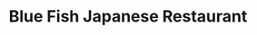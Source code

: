 ---
layout: place
title: "Blue Fish Japanese Restaurant"
permalink: /california/montrose/blue-fish-japanese-restaurant.html
stateAbbr: CA
stateName: California
cityName: Montrose
place_id: ChIJDdEjfg3qwoARzqorel80tT4
photos:
  - name: >-
      places/ChIJDdEjfg3qwoARzqorel80tT4/photos/AeeoHcIn_HFyFJnKdzP_SR9VZ0nHYGxK6E2y4EB01D-YWdLStWGLHD0jIA0kqiUj1bO5Y-jX0JX_OCdei71SCAwuZvFGG8eoFPhkVgKAKHh2ZkHiuarQcVNcmI_8BuFS15kJuJyc4Q45zvgJzIrcotGvpqcidvkX26QtpVtofPhfxORjxg5WDbG2Vt7sKvTBpJsgAixbtAE0N7n6g0xRC43U_aEtMCtIPHLYj5vYThKuTAyis4TtUblMZ_ny1G9vPXBBXJ-cTWhExHmB-_dpb6N3szZhDjrShkiN7-CtvD7fXc43eIOHJIrYD9LcZ96CRLrNAHnW8WBX-U8I7ONmzGyRPfu3FbQDiwdwTklu7MAJll7QlFtJBt6qtD-Do0WLaSyYQaQBaZJo67ywGhPOIFHzJvnhvcdCtW8Yajmh7WIBUXTr_w
    widthPx: 3024
    heightPx: 4032
    authorAttributions:
      - displayName: Nils Hünerfürst
        uri: https://maps.google.com/maps/contrib/108980284740580063383
        photoUri: >-
          https://lh3.googleusercontent.com/a-/ALV-UjWF-GziTREwrnOSEUZhREw7sXnscPb9E0kvVIYN2U9qTJCabDYj=s100-p-k-no-mo
    flagContentUri: >-
      https://www.google.com/local/imagery/report/?cb_client=maps_api_places.places_api&image_key=!1e10!2sCIHM0ogKEICAgIDL1JC6ZQ&hl=en-US
    googleMapsUri: >-
      https://www.google.com/maps/place//data=!3m4!1e2!3m2!1sCIHM0ogKEICAgIDL1JC6ZQ!2e10!4m2!3m1!1s0x80c2ea0d7e23d10d:0x3eb5345f7a2baace
  - name: >-
      places/ChIJDdEjfg3qwoARzqorel80tT4/photos/AeeoHcItvlEcE2j5yTnzEE0m1wGwcyirHOkoiuz0SluHZ6rYEi5VTL1QPuJIt-wvz9OH1yEVl6KidgCJVYDILJDGmojiGQiRaihSk3o7yDly3Na_EIcwGaPofoTSfxTCxvdj6IoJ2NrYNvXbAX9tBOUjZvsRHpJHBdaUVabsOC6UoZFeyjS9CRgIpZjUU83b_1xUfVt9RC8Olh1kA5xTAsu8k9hXtda-tCjWNweAGbn5QfIx2ouTkmzU4cAoK1lMeODOW6A83X6wEhXv0ojZKd3eAwzLPS_NbpBpJUwILYyvyAF_ZA
    widthPx: 3840
    heightPx: 4800
    authorAttributions:
      - displayName: Blue Fish Japanese Restaurant
        uri: https://maps.google.com/maps/contrib/110216391748913688585
        photoUri: >-
          https://lh3.googleusercontent.com/a/ACg8ocI02ZqJkY1UBqzRjkyJf108DybKH9SZ-YM7arMl8mXwlOSZzA=s100-p-k-no-mo
    flagContentUri: >-
      https://www.google.com/local/imagery/report/?cb_client=maps_api_places.places_api&image_key=!1e10!2sAF1QipMFeTI-hH1L1k-DrG9j-JKjo_4iqU8LtwVpOInE&hl=en-US
    googleMapsUri: >-
      https://www.google.com/maps/place//data=!3m4!1e2!3m2!1sAF1QipMFeTI-hH1L1k-DrG9j-JKjo_4iqU8LtwVpOInE!2e10!4m2!3m1!1s0x80c2ea0d7e23d10d:0x3eb5345f7a2baace
  - name: >-
      places/ChIJDdEjfg3qwoARzqorel80tT4/photos/AeeoHcJNwIokEvoggbh_ZXXEHO3pQMpVuhYc4iZ5XhQZUclyJClVVSq_LJPvjqVvACYWyA0Z62GqUC0ncSo2JdYdvLzKDN-PhavZ3KwBYrtzdslvp8Ljki5vIvKFLYpVclAqzE9kt0Ll719ej6li6vvlQGmbdFXaVyO5pFHBd6Y-H_C9wYKMZbBjD3PbDY_n1sN7_SZ1c-OGybHpOA4dz5Ac2TRFbkI_xf9N-Xi35gaelD0KQ5jY5mPTTIf36XrfjnYlRjY0jFFBYaAUsVtPw2tULTdF_aXxLDKdQ1fPa8G8wVxCOdCX7I18ZIMDPdZ-gKv8NjjWjKw5cb8o2J4but2eSCI1KQxYXet4y-WaHTq2mkIDFr3lkW6lPlvZTFpX6hxWmNgPxu1Us4BRPfk6U6iOER37kkUoq9cmy9tbe_69Angbx2N0
    widthPx: 3024
    heightPx: 4032
    authorAttributions:
      - displayName: I Love Food Coma
        uri: https://maps.google.com/maps/contrib/107245109907564846424
        photoUri: >-
          https://lh3.googleusercontent.com/a-/ALV-UjXlaDB5GfvGt0BK1VD1WgckbtBeWKuWppFqBxdkB-60N8gSkIOT=s100-p-k-no-mo
    flagContentUri: >-
      https://www.google.com/local/imagery/report/?cb_client=maps_api_places.places_api&image_key=!1e10!2sCIHM0ogKEICAgIDv5I3S-QE&hl=en-US
    googleMapsUri: >-
      https://www.google.com/maps/place//data=!3m4!1e2!3m2!1sCIHM0ogKEICAgIDv5I3S-QE!2e10!4m2!3m1!1s0x80c2ea0d7e23d10d:0x3eb5345f7a2baace
  - name: >-
      places/ChIJDdEjfg3qwoARzqorel80tT4/photos/AeeoHcI75-Hfu52q_rFMMARyTL9jiFsjDIuDsdcGlxceBkEzUmb7qg937Ee8e_ZvO_ny7vuvRiin-cIE9qOOk5qBgrCaDGfQIdQzhnONnyaOnasSHWByquBNJZ_26BCSYQ8hI4y-FuYHcS-ganpE66A3fH6ArbWCn6ID1Jdo6x1x5y2OqIsZL4pIPhV382n2w6H8OP1SCX59XzDH13bt5brsmUTQ1MaqhyuMKrBH1kwvnP9qaW0YSg7GxQuQakUeuXVWh91TmRr8ZpTQDe8VYEIE_ykRysqMfhH8eiUBG50xWjjyB8rRzCJvLQs5Ts4L1CNgA7RNQiG2MjWqzDjPqkoPfOe4MpW3cdn8WcStFjApXUIzvzGHaKNqal0A1Jh3Hkpm7tAvuKTuD3M4HVlhfopf1D3YWLcQDHQKhz-1y5suO1GNxg
    widthPx: 4080
    heightPx: 3072
    authorAttributions:
      - displayName: Matt Emerson
        uri: https://maps.google.com/maps/contrib/114235421569649672442
        photoUri: >-
          https://lh3.googleusercontent.com/a-/ALV-UjUTz8wXnnrhG-L78AqQ5-wMNABWPvGOjZGS9Twz4XcFEB90NhqrHQ=s100-p-k-no-mo
    flagContentUri: >-
      https://www.google.com/local/imagery/report/?cb_client=maps_api_places.places_api&image_key=!1e10!2sCIHM0ogKEICAgIDZ3K6JXA&hl=en-US
    googleMapsUri: >-
      https://www.google.com/maps/place//data=!3m4!1e2!3m2!1sCIHM0ogKEICAgIDZ3K6JXA!2e10!4m2!3m1!1s0x80c2ea0d7e23d10d:0x3eb5345f7a2baace
  - name: >-
      places/ChIJDdEjfg3qwoARzqorel80tT4/photos/AeeoHcLBodPAkDsBlG86DAWV8iw5FyQHBAkxa6HjCbeuinhJZmmYLMlf14sHvw44RrPGE63XSobO37iK36DnVNIk22qslSc6Nq5n-SlIXuTiqQWi8rPRPenb-5JEyNo2NokUcgW3Vfpvb_-bnXROKMJ6WZ-l0Vntw9qEXyQ3ShFnW62Msuzq-Bb6foTQBYFhiI6PVa9fwyvq7gRjowhSOa3-1AnEy1ouP97vdC2TrtyL53RZuRXRluKitHZeG3QorzKRx1QMWOu1krLg34DDTZg1A42bPB4Iym25lUxeycSjNyX9Lg
    widthPx: 2650
    heightPx: 3313
    authorAttributions:
      - displayName: Blue Fish Japanese Restaurant
        uri: https://maps.google.com/maps/contrib/110216391748913688585
        photoUri: >-
          https://lh3.googleusercontent.com/a/ACg8ocI02ZqJkY1UBqzRjkyJf108DybKH9SZ-YM7arMl8mXwlOSZzA=s100-p-k-no-mo
    flagContentUri: >-
      https://www.google.com/local/imagery/report/?cb_client=maps_api_places.places_api&image_key=!1e10!2sAF1QipOFYkgnxUlhIp4LTGLeJbtP0aZgRGSnXgtPBAtk&hl=en-US
    googleMapsUri: >-
      https://www.google.com/maps/place//data=!3m4!1e2!3m2!1sAF1QipOFYkgnxUlhIp4LTGLeJbtP0aZgRGSnXgtPBAtk!2e10!4m2!3m1!1s0x80c2ea0d7e23d10d:0x3eb5345f7a2baace
  - name: >-
      places/ChIJDdEjfg3qwoARzqorel80tT4/photos/AeeoHcKOx7ekcenRPHXkR6IrYLKSBPtOaLAzavzHEQkUG3dVtT1i4n8hl81-7gJDSHNGWWXz2fkmy29vWRzZjMmprJ204AqfIw1Wz3atOwrjaPzvM5zZKW4ASp5jE5h0GgsLdawjCWQ9Rl4LQCV1dGxvhQGfInaTFVxMRiJ8bt7lnjm_ymvuCM8z4Wej7XyIijOcorDCqi4Rt3gHjhf4Q_AryQ4qlmiNjg-REJ31rjQLJACZuV0WXDOMGSxZTVU-IMbAsJoQh7dShHPfzolNsZZgWQb-Pt1BFc-7ct8vv_W7DYf6hx5HMw311vTk7kh-6PaaGq-8MCcgwIEKVSs_SY6HP1_cshVo-VSKFicJj_jeQh_3XQr1vZDPNgPEer78LSq_d0x9fWmEtsJ9HB_p50Ap3x-F7ZLrNkhwxQklkjHanr4o98g
    widthPx: 3024
    heightPx: 4032
    authorAttributions:
      - displayName: A J
        uri: https://maps.google.com/maps/contrib/118276779303840183246
        photoUri: >-
          https://lh3.googleusercontent.com/a-/ALV-UjWO5k2UpzpTVZs3Jv4bg0Ods093hHIRsO-LYemHFSLxn02jImnvHw=s100-p-k-no-mo
    flagContentUri: >-
      https://www.google.com/local/imagery/report/?cb_client=maps_api_places.places_api&image_key=!1e10!2sCIHM0ogKEICAgICO1f6suQE&hl=en-US
    googleMapsUri: >-
      https://www.google.com/maps/place//data=!3m4!1e2!3m2!1sCIHM0ogKEICAgICO1f6suQE!2e10!4m2!3m1!1s0x80c2ea0d7e23d10d:0x3eb5345f7a2baace
  - name: >-
      places/ChIJDdEjfg3qwoARzqorel80tT4/photos/AeeoHcIW-HEZYoCgppy9mseQSvWEDcftRaeBOE8bQQeJ0DgedUqNLLHx2QXRo3X73E83bTBDLaSBSWcnL2ONVnNEmu9-f8_GNhpKXvcSvqdlv0cE8gOkDu_AEFwDsXok072-ewKEdvwJdPP5S10utMkqxbYnbsj8z5kKaK7vHkbBaCUwr7HbscSTvFz6CpWuS8T80o_ZrmwPAZCpd7gZKEW85lYvMlcru4h14n4w1oegFXGJ5hsuXOqHERfFPCUb6JOjMdZg2geuQqt3yhjWMAYn43hj39_L05EG0DXvfN8uOoNz7LBxY4JGACAJc5ulthz9DzQ8AwVMDyefjUDqrF0PPMxrQI3wqFkeCcSBBoblYEDGW65b2RPtJD_SmCAA1QBS3N26DufnCWG6HqeLbFZLoIra0_PHLpObeF_iNY9Kw7M
    widthPx: 3024
    heightPx: 4032
    authorAttributions:
      - displayName: Elena Grigoryants
        uri: https://maps.google.com/maps/contrib/102420483705290541082
        photoUri: >-
          https://lh3.googleusercontent.com/a-/ALV-UjUBkxRauuFGNn2JIl6wv6Y5lEGA3fzf6UQeWm8S9d6_ryQXNSpn=s100-p-k-no-mo
    flagContentUri: >-
      https://www.google.com/local/imagery/report/?cb_client=maps_api_places.places_api&image_key=!1e10!2sCIHM0ogKEICAgICG_MepDw&hl=en-US
    googleMapsUri: >-
      https://www.google.com/maps/place//data=!3m4!1e2!3m2!1sCIHM0ogKEICAgICG_MepDw!2e10!4m2!3m1!1s0x80c2ea0d7e23d10d:0x3eb5345f7a2baace
  - name: >-
      places/ChIJDdEjfg3qwoARzqorel80tT4/photos/AeeoHcL386HTm_ytd_ZHJZTrd05XhFn0f9NiDFpw3tIHKIAtyD6GQF1ZDUpzviQ3LdyOz2SAr2nnvaURO1t_ZJ-kmbom58togsG4q93IhckJmJqqOwX9DO40eXI5Rj6pNjY2VJylM9gtm-jc09wKF96N6fff9OnMB5t_YBSJ1KOoh5m_T7Cd1NW0LzgbL_vy22JwFwcJDwCm7yhev6eStccND5LTA1j8jGXqP-FrLWW68b5wjGx8DU1IUoEuvO-w19mc6fkgYIh0wc-6eE-JJfBiWfo9AsKukJZ7Ugou-BDBcRVzlrEYifgLw5GTdyG31n8FqYGpz5tsK3mpkARZA_7kHjZzyFEvv9yddjlAuS1Wv5yS_vczRZ49GOmGmPgBXaFrDjJq8DwHewUT_Jma9ixPxU9-XylOD7HJzcVY2O2IynulkBUP
    widthPx: 3000
    heightPx: 2184
    authorAttributions:
      - displayName: Sooyi
        uri: https://maps.google.com/maps/contrib/116681311894382195254
        photoUri: >-
          https://lh3.googleusercontent.com/a-/ALV-UjXMfwEvYLXes3tc1ku-lgIWzYP1XTuZgDhoQVQXQuoyKmdOeZca=s100-p-k-no-mo
    flagContentUri: >-
      https://www.google.com/local/imagery/report/?cb_client=maps_api_places.places_api&image_key=!1e10!2sCIHM0ogKEICAgIDDz-Xu6QE&hl=en-US
    googleMapsUri: >-
      https://www.google.com/maps/place//data=!3m4!1e2!3m2!1sCIHM0ogKEICAgIDDz-Xu6QE!2e10!4m2!3m1!1s0x80c2ea0d7e23d10d:0x3eb5345f7a2baace
  - name: >-
      places/ChIJDdEjfg3qwoARzqorel80tT4/photos/AeeoHcIizHtDHXW7SDZ8C5EJm_Rmc04OIstt-JxjxEVE3r08LxEEzgCvygWIWW6eWL5eN6NIFpfHOCBtQJixd-oXTqozFEaYQ34XP6laRNpcAGUgxEMil7RBgv3FzVYaehDU80mcQwxMp3KZnVq2xmbBwGCEA-MrW9Wx_lYYIMKYK6GekbSRmZNe4ceSgN9ehYSATRQGIB1A7blv_BTvreUsCElkLtblPu8jckTYh97I5vipCGtb7JK3XFnK2CANccKhqr1TxR_ZeYkxJp1zxS-jna6893_zF9N4TfTNDUpKeCBsIGBHeX3lgirhFbX0oFMqa1rObcUHueSfamzffOIGA0PnYh77pqQcK0QOBvY1DjTLJ6dwFNWWrAUQ94PXt75j8ZaXaVJFRnPS1cKSGw8lU_MfAeL_zJeOukshrzOQeAM
    widthPx: 3024
    heightPx: 4032
    authorAttributions:
      - displayName: Donnie Ramsey
        uri: https://maps.google.com/maps/contrib/116844663985307989880
        photoUri: >-
          https://lh3.googleusercontent.com/a/ACg8ocJ3uXdjuefUiZdI0RGxPwZqsRmLCMt4iEF5LVx_LfNMRGpTeA=s100-p-k-no-mo
    flagContentUri: >-
      https://www.google.com/local/imagery/report/?cb_client=maps_api_places.places_api&image_key=!1e10!2sCIHM0ogKEICAgIC0iY_xFA&hl=en-US
    googleMapsUri: >-
      https://www.google.com/maps/place//data=!3m4!1e2!3m2!1sCIHM0ogKEICAgIC0iY_xFA!2e10!4m2!3m1!1s0x80c2ea0d7e23d10d:0x3eb5345f7a2baace
  - name: >-
      places/ChIJDdEjfg3qwoARzqorel80tT4/photos/AeeoHcJU7WCvc6-t4ZuvM8Myw9Qjpk2AeYZqv-JZsZgTLcxp5JY6NsXB7IB_K9KZg7XOrxSEIsvV4KrOVAqpjJLnfnBHZ9L8fSlmbi-jPHPRHu2aMzT1OiBSqJIGbsXXJfnX5mNPtSXrxcWuNVzycN4x7WSUfNAC6_8k6_izBXqZy86KQ1l5SqN4mTngpO-39qGOPE3_AG6Ro_Nv9D5RxdtvuUxT34VtptnF_Ou_AuO8b2zHJ5COpu0Z7K059Lj3o-jPE_lNBGDLerb2sq7WcMJGBDGdeamDxmTv_fNJszEFL_wyrJ9NgWJOkduMene_iKgfUkMHWNLRXcGXKjOtFcR5QHWoTbkSf1GmTisUqQjBHMXhQlgDTQzBlI3OE8NuLnN9qd-Uy68u7FYhArcsc7aB_JVdeCG-onjsSz_S9Jwy71VU2LSF
    widthPx: 3000
    heightPx: 4000
    authorAttributions:
      - displayName: Tom Lundquist
        uri: https://maps.google.com/maps/contrib/118148781509490996580
        photoUri: >-
          https://lh3.googleusercontent.com/a-/ALV-UjXUAZhfGOsepnmv8420Ce1tU7bI4AG642xxBJX2LDoGq2G3ah4I=s100-p-k-no-mo
    flagContentUri: >-
      https://www.google.com/local/imagery/report/?cb_client=maps_api_places.places_api&image_key=!1e10!2sCIHM0ogKEICAgIDukLLN-gE&hl=en-US
    googleMapsUri: >-
      https://www.google.com/maps/place//data=!3m4!1e2!3m2!1sCIHM0ogKEICAgIDukLLN-gE!2e10!4m2!3m1!1s0x80c2ea0d7e23d10d:0x3eb5345f7a2baace
address: 2261 Honolulu Ave, Montrose, CA 91020, USA
street: 2261 Honolulu Ave
city: Montrose
state: CA
zip: '91020'
country: USA
neighborhood: Montrose
latitude: '34.205517'
longitude: '-118.226942'
accessibility_options:
  wheelchairAccessibleParking: true
  wheelchairAccessibleEntrance: true
  wheelchairAccessibleRestroom: true
  wheelchairAccessibleSeating: true
business_status: OPERATIONAL
name: Blue Fish Japanese Restaurant
google_maps_links:
  directionsUri: >-
    https://www.google.com/maps/dir//''/data=!4m7!4m6!1m1!4e2!1m2!1m1!1s0x80c2ea0d7e23d10d:0x3eb5345f7a2baace!3e0
  placeUri: https://maps.google.com/?cid=4518575385812380366
  writeAReviewUri: >-
    https://www.google.com/maps/place//data=!4m3!3m2!1s0x80c2ea0d7e23d10d:0x3eb5345f7a2baace!12e1
  reviewsUri: >-
    https://www.google.com/maps/place//data=!4m4!3m3!1s0x80c2ea0d7e23d10d:0x3eb5345f7a2baace!9m1!1b1
  photosUri: >-
    https://www.google.com/maps/place//data=!4m3!3m2!1s0x80c2ea0d7e23d10d:0x3eb5345f7a2baace!10e5
primary_type: Sushi Restaurant
opening_hours:
  regular: null
  current: null
secondary_opening_hours:
  regular:
    weekdayDescriptions: null
    type: null
  current:
    weekdayDescriptions: null
    type: null
phone: null
price_level: null
price_range: null
rating: null
rating_count: 0
website: null
description: null
reviews: null
parking_options: null
payment_options: null
allow_dogs: null
curbside_pickup: null
delivery: null
dine_in: null
good_for_children: null
good_for_groups: null
good_for_sports: null
live_music: null
menu_for_children: null
outdoor_seating: null
reservable: null
restroom: null
serves_beer: null
serves_breakfast: null
serves_brunch: null
serves_cocktails: null
serves_coffee: null
serves_dinner: null
serves_dessert: null
serves_lunch: null
serves_vegetarian_food: null
serves_wine: null
takeout: null

---
